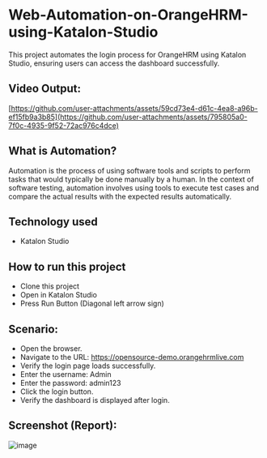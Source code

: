 #  Web-Automation-on-OrangeHRM-using-Katalon-Studio

This project automates the login process for OrangeHRM using Katalon Studio, ensuring users can access the dashboard successfully.

## Video Output:

[https://github.com/user-attachments/assets/59cd73e4-d61c-4ea8-a96b-ef15fb9a3b85](https://github.com/user-attachments/assets/795805a0-7f0c-4935-9f52-72ac976c4dce)

## What is Automation?

Automation is the process of using software tools and scripts to perform tasks that would typically be done manually by a human. In the context of software testing, automation involves using tools to execute test cases and compare the actual results with the expected results automatically.

## Technology used
- Katalon Studio

## How to run this project

- Clone this project
- Open in Katalon Studio
- Press Run Button (Diagonal left arrow sign)

## Scenario:

- Open the browser.
- Navigate to the URL: https://opensource-demo.orangehrmlive.com
- Verify the login page loads successfully.
- Enter the username: Admin
- Enter the password: admin123
- Click the login button.
- Verify the dashboard is displayed after login.

## Screenshot (Report):

![image](https://github.com/user-attachments/assets/0c127cb4-dadd-43ec-954b-a2e26ff9e1bd)

